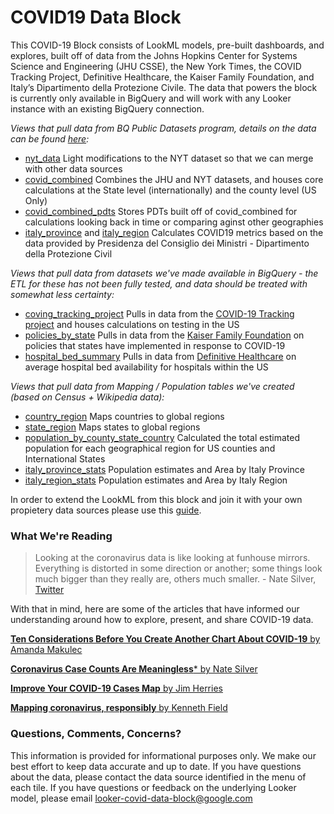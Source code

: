 # COVID19 Data Block

 This COVID-19 Block consists of LookML models, pre-built dashboards, and explores, built off of data from the Johns Hopkins Center for Systems Science and Engineering (JHU CSSE), the New York Times, the COVID Tracking Project, Definitive Healthcare, the Kaiser Family Foundation, and Italy’s Dipartimento della Protezione Civile. The data that powers the block is currently only available in BigQuery and will work with any Looker instance with an existing BigQuery connection.


*Views that pull data from BQ Public Datasets program, details on the data can be found [here](https://cloud.google.com/blog/products/data-analytics/free-public-datasets-for-covid19):*

 - [nyt_data](/projects/covid/files/covid_block/nyt_data.view.lkml) Light modifications to the NYT dataset so that we can merge with other data sources
 - [covid_combined](/projects/covid/files/covid_block/covid_combined.view.lkml) Combines the JHU and NYT datasets, and houses core calculations at the State level (internationally) and the county level (US Only)
 - [covid_combined_pdts](/projects/covid/files/covid_block/covid_combined_pdts.view.lkml) Stores PDTs built off of covid_combined for calculations looking back in time or comparing aginst other geographies
 - [italy_province](/projects/covid/files/covid_block/italy_province.view.lkml) and [italy_region](/projects/covid/files/covid_block/italy_regions.view.lkml) Calculates COVID19 metrics based on the data provided by Presidenza del Consiglio dei Ministri - Dipartimento della Protezione Civil


*Views that pull data from datasets we've made available in BigQuery - the ETL for these has not been fully tested, and data should be treated with somewhat less certainty:*

  - [coving_tracking_project](/projects/covid/files/covid_block/covid_tracking_project.view.lkml) Pulls in data from the [COVID-19 Tracking project](https://github.com/COVID19Tracking/covid-tracking-data/blob/master/data/states_daily_4pm_et.csv  ) and houses calculations on testing in the US
  - [policies_by_state](/projects/covid/files/covid_block/policies_by_state.view.lkml) Pulls in data from the [Kaiser Family Foundation](https://s3-us-west-1.amazonaws.com/starschema.covid/) on policies that states have implemented in response to COVID-19
  - [hospital_bed_summary](/projects/covid/files/covid_block/hospital_bed_summary.view.lkml) Pulls in data from [Definitive Healthcare](https://opendata.arcgis.com/datasets/1044bb19da8d4dbfb6a96eb1b4ebf629_0.csv) on average hospital bed availability for hospitals within the US

*Views that pull data from Mapping / Population tables we've created (based on Census + Wikipedia data):*

  - [country_region](/projects/covid/files/covid_block/country_region.view.lkml) Maps countries to global regions
  - [state_region](/projects/covid/files/covid_block/state_region.view.lkml) Maps states to global regions
  - [population_by_county_state_country](/projects/covid/files/covid_block/population_by_county_state_country.view.lkml) Calculated the total estimated population for each geographical region for US counties and International States
  - [italy_province_stats](/projects/covid/files/covid_block/italy_province_stats.view.lkml) Population estimates and Area by Italy Province
  - [italy_region_stats](/projects/covid/files/covid_block/italy_region_stats.view.lkml) Population estimates and Area by Italy Region

In order to extend the LookML from this block and join it with your own propietery data sources please use this [guide](https://docs.looker.com/data-modeling/marketplace/customize-blocks).


### What We're Reading
> Looking at the coronavirus data is like looking at funhouse mirrors. Everything is distorted in some direction or another; some things look much bigger than they really are, others much smaller. - Nate Silver, [Twitter](https://twitter.com/NateSilver538/status/1241064789738217473?s=20)

With that in mind, here are some of the articles that have informed our understanding around how to explore, present, and share COVID-19 data.

[**Ten Considerations Before You Create Another Chart About COVID-19** by Amanda Makulec](https://medium.com/nightingale/ten-considerations-before-you-create-another-chart-about-covid-19-27d3bd691be8)

[**Coronavirus Case Counts Are Meaningless*** by Nate Silver](https://fivethirtyeight.com/features/coronavirus-case-counts-are-meaningless/)

[**Improve Your COVID-19 Cases Map** by Jim Herries](https://storymaps.arcgis.com/stories/1cbce9094e88438fa75148cb35f99caf)

[**Mapping coronavirus, responsibly** by Kenneth Field](https://www.esri.com/arcgis-blog/products/product/mapping/mapping-coronavirus-responsibly/)

### Questions, Comments, Concerns?
This information is provided for informational purposes only.
We make our best effort to keep data accurate and up to date. If you have questions about the data, please contact the data source identified in the menu of each tile. If you have questions or feedback on the underlying Looker model, please email looker-covid-data-block@google.com


